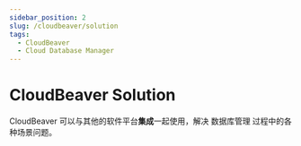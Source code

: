 ```yaml
---
sidebar_position: 2
slug: /cloudbeaver/solution
tags:
  - CloudBeaver
  - Cloud Database Manager
---
```


# CloudBeaver Solution

CloudBeaver 可以与其他的软件平台**集成**一起使用，解决 数据库管理 过程中的各种场景问题。